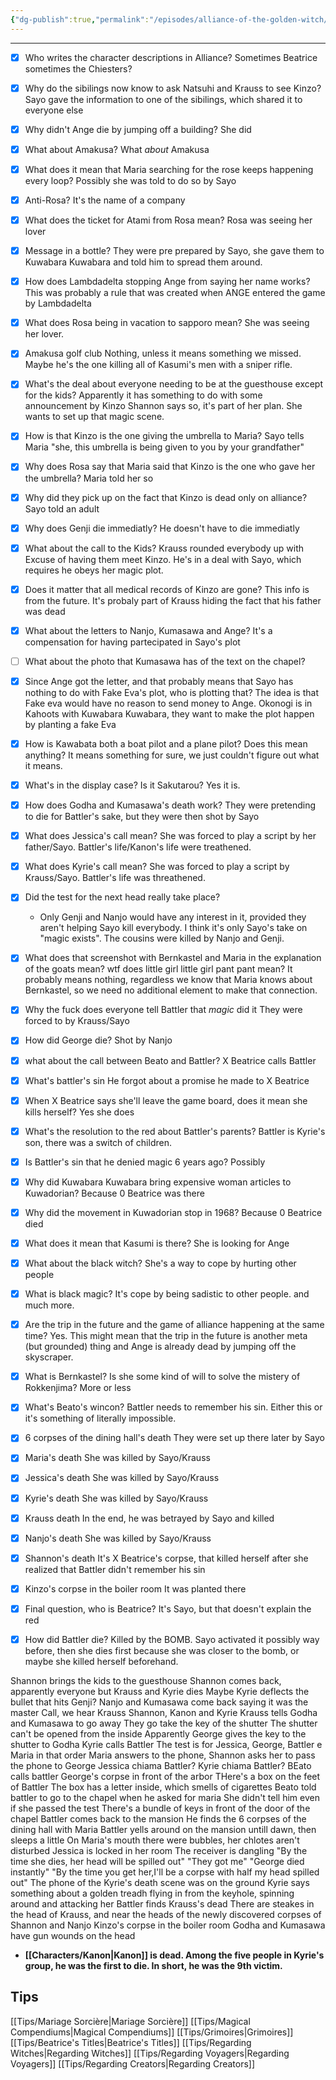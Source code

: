 ```yaml
---
{"dg-publish":true,"permalink":"/episodes/alliance-of-the-golden-witch/","created":"2025-03-06T14:24:07.000+01:00","updated":"2025-03-18T20:10:38.769+01:00"}
---
```



---

- [x] Who writes the character descriptions in Alliance?
Sometimes Beatrice sometimes the Chiesters?
- [x] Why do the sibilings now know to ask Natsuhi and Krauss to see Kinzo?
Sayo gave the information to one of the sibilings, which shared it to everyone else
- [x] Why didn't Ange die by jumping off a building?
She did
- [x] What about Amakusa?
What *about* Amakusa
- [x] What does it mean that Maria searching for the rose keeps happening every loop?
Possibly she was told to do so by Sayo
- [x] Anti-Rosa?
It's the name of a company
- [x] What does the ticket for Atami from Rosa mean?
Rosa was seeing her lover
- [x] Message in a bottle?
They were pre prepared by Sayo, she gave them to Kuwabara Kuwabara and told him to spread them around.
- [x] How does Lambdadelta stopping Ange from saying her name works?
This was probably a rule that was created when ANGE entered the game by Lambdadelta
- [x] What does Rosa being in vacation to sapporo mean?
She was seeing her lover.
- [x] Amakusa golf club
Nothing, unless it means something we missed. Maybe he's the one killing all of Kasumi's men with a sniper rifle.
- [x] What's the deal about everyone needing to be at the guesthouse except for the kids? Apparently it has something to do with some announcement by Kinzo
Shannon says so, it's part of her plan. She wants to set up that magic scene.
- [x] How is that Kinzo is the one giving the umbrella to Maria?
Sayo tells Maria "she, this umbrella is being given to you by your grandfather"
- [x] Why does Rosa say that Maria said that Kinzo is the one who gave her the umbrella?
Maria told her so
- [x] Why did they pick up on the fact that Kinzo is dead only on alliance?
Sayo told an adult
- [x] Why does Genji die immediatly?
He doesn't have to die immediatly
- [x] What about the call to the Kids?
Krauss rounded everybody up with Excuse of having them meet Kinzo.
He's in a deal with Sayo, which requires he obeys her magic plot.
- [x] Does it matter that all medical records of Kinzo are gone? This info is from the future.
It's probaly part of Krauss hiding the fact that his father was dead
- [x] What about the letters to Nanjo, Kumasawa and Ange?
It's a compensation for having partecipated in Sayo's plot
- [ ] What about the photo that Kumasawa has of the text on the chapel?
- [x] Since Ange got the letter, and that probably means that Sayo has nothing to do with Fake Eva's plot, who is plotting that? The idea is that Fake eva would have no reason to send money to Ange.
Okonogi is in Kahoots with Kuwabara Kuwabara, they want to make the plot happen by planting a fake Eva
- [x] How is Kawabata both a boat pilot and a plane pilot? Does this mean anything?
It means something for sure, we just couldn't figure out what it means.
- [x] What's in the display case? Is it Sakutarou?
Yes it is.
- [x] How does Godha and Kumasawa's death work?
They were pretending to die for Battler's sake, but they were then shot by Sayo
- [x] What does Jessica's call mean?
She was forced to play a script by her father/Sayo. Battler's life/Kanon's life were treathened.
- [x] What does Kyrie's call mean?
She was forced to play a script by Krauss/Sayo. Battler's life was threathened.
- [x] Did the test for the next head really take place?
	- Only Genji and Nanjo would have any interest in it, provided they aren't helping Sayo kill everybody.
I think it's only Sayo's take on "magic exists". The cousins were killed by Nanjo and Genji.
- [x] What does that screenshot with Bernkastel and Maria in the explanation of the goats mean? wtf does little girl little girl pant pant mean?
It probably means nothing, regardless we know that Maria knows about Bernkastel, so we need no additional element to make that connection.
- [x] Why the fuck does everyone tell Battler that *magic* did it
They were forced to by Krauss/Sayo
- [x] How did George die?
Shot by Nanjo
- [x] what about the call between Beato and Battler?
X Beatrice calls Battler
- [x] What's battler's sin
He forgot about a promise he made to X Beatrice
- [x] When X Beatrice says she'll leave the game board, does it mean she kills herself?
Yes she does
- [x] What's the resolution to the red about Battler's parents?
Battler is Kyrie's son, there was a switch of children.
- [x] Is Battler's sin that he denied magic 6 years ago?
Possibly
- [x] Why did Kuwabara Kuwabara bring expensive woman articles to Kuwadorian?
Because 0 Beatrice was there
- [x] Why did the movement in Kuwadorian stop in 1968?
Because 0 Beatrice died
- [x] What does it mean that Kasumi is there?
She is looking for Ange
- [x] What about the black witch?
She's a way to cope by hurting other people
- [x] What is black magic?
It's cope by being sadistic to other people. and much more.
- [x] Are the trip in the future and the game of alliance happening at the same time?
Yes. This might mean that the trip in the future is another meta (but grounded) thing and Ange is already dead by jumping off the skyscraper.
- [x] What is Bernkastel? Is she some kind of will to solve the mistery of Rokkenjima?
More or less
- [x] What's Beato's wincon?
Battler needs to remember his sin. Either this or it's something of literally impossible.
- [x] 6 corpses of the dining hall's death
They were set up there later by Sayo
- [x] Maria's death
She was killed by Sayo/Krauss
- [x] Jessica's death
She was killed by Sayo/Krauss
- [x] Kyrie's death
She was killed by Sayo/Krauss
- [x] Krauss death
In the end, he was betrayed by Sayo and killed
- [x] Nanjo's death
She was killed by Sayo/Krauss
- [x] Shannon's death
It's X Beatrice's corpse, that killed herself after she realized that Battler didn't remember his sin
- [x] Kinzo's corpse in the boiler room
It was planted there
- [x] Final question, who is Beatrice?
It's Sayo, but that doesn't explain the red
- [x] How did Battler die?
Killed by the BOMB. Sayo activated it possibly way before, then she dies first because she was closer to the bomb, or maybe she killed herself beforehand.


Shannon brings the kids to the guesthouse
Shannon comes back, apparently everyone but Krauss and Kyrie dies
Maybe Kyrie deflects the bullet that hits Genji?
Nanjo and Kumasawa come back saying it was the master
Call, we hear Krauss Shannon, Kanon and Kyrie
Krauss tells Godha and Kumasawa to go away
They go take the key of the shutter
The shutter can't be opened from the inside
Apparently George gives the key to the shutter to Godha
Kyrie calls Battler
The test is for Jessica, George, Battler e Maria in that order
Maria answers to the phone, Shannon asks her to pass the phone to George
Jessica chiama Battler?
Kyrie chiama Battler?
BEato calls battler
George's corpse in front of the arbor
THere's a box on the feet of Battler
The box has a letter inside, which smells of cigarettes
Beato told battler to go to the chapel when he asked for maria
She didn't tell him even if she passed the test
There's a bundle of keys in front of the door of the chapel
Battler comes back to the mansion
He finds the 6 corpses of the dining hall with Maria
Battler yells around on the mansion untill dawn, then sleeps a little
On Maria's mouth there were bubbles, her chlotes aren't disturbed
Jessica is locked in her room
The receiver is dangling
"By the time she dies, her head will be spilled out"
"They got me"
"George died instantly"
"By the time you get her,I'll be a corpse with half my head spilled out"
The phone of the Kyrie's death scene was on the ground
Kyrie says something about a golden treadh flying in from the keyhole, spinning around and attacking her
Battler finds Krauss's dead
There are steakes in the head of Krauss, and near the heads of the newly discovered corpses of Shannon and Nanjo
Kinzo's corpse in the boiler room
Godha and Kumasawa have gun wounds on the head


- __[[Characters/Kanon\|Kanon]] is dead. Among the five people in Kyrie's group, he was the first to die. In short, he was the 9th victim.__

## Tips
[[Tips/Mariage Sorcière\|Mariage Sorcière]]
[[Tips/Magical Compendiums\|Magical Compendiums]]
[[Tips/Grimoires\|Grimoires]]
[[Tips/Beatrice's Titles\|Beatrice's Titles]]
[[Tips/Regarding Witches\|Regarding Witches]]
[[Tips/Regarding Voyagers\|Regarding Voyagers]]
[[Tips/Regarding Creators\|Regarding Creators]]
